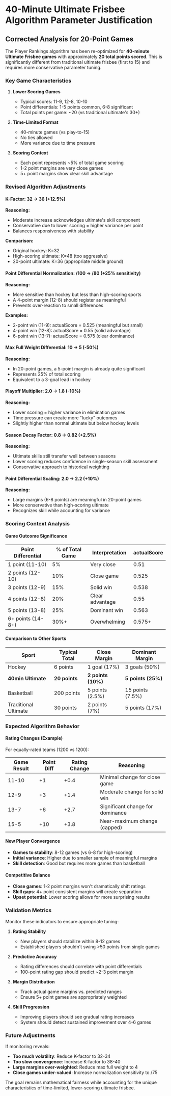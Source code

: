 # 40-Minute Ultimate Frisbee Algorithm Parameter Justification

## Corrected Analysis for 20-Point Games

The Player Rankings algorithm has been re-optimized for **40-minute Ultimate Frisbee games** with approximately **20 total points scored**. This is significantly different from traditional ultimate frisbee (first to 15) and requires more conservative parameter tuning.

### Key Game Characteristics

1. **Lower Scoring Games**
   - Typical scores: 11-9, 12-8, 10-10
   - Point differentials: 1-5 points common, 6-8 significant
   - Total points per game: ~20 (vs traditional ultimate's 30+)

2. **Time-Limited Format**
   - 40-minute games (vs play-to-15)
   - No ties allowed
   - More variance due to time pressure

3. **Scoring Context**
   - Each point represents ~5% of total game scoring
   - 1-2 point margins are very close games
   - 5+ point margins show clear skill advantage

### Revised Algorithm Adjustments

#### **K-Factor: 32 → 36 (+12.5%)**

**Reasoning:**

- Moderate increase acknowledges ultimate's skill component
- Conservative due to lower scoring = higher variance per point
- Balances responsiveness with stability

**Comparison:**

- Original hockey: K=32
- High-scoring ultimate: K=48 (too aggressive)
- 20-point ultimate: K=36 (appropriate middle ground)

#### **Point Differential Normalization: /100 → /80 (+25% sensitivity)**

**Reasoning:**

- More sensitive than hockey but less than high-scoring sports
- A 4-point margin (12-8) should register as meaningful
- Prevents over-reaction to small differences

**Examples:**

- 2-point win (11-9): actualScore = 0.525 (meaningful but small)
- 4-point win (12-8): actualScore = 0.55 (solid advantage)
- 6-point win (13-7): actualScore = 0.575 (clear dominance)

#### **Max Full Weight Differential: 10 → 5 (-50%)**

**Reasoning:**

- In 20-point games, a 5-point margin is already quite significant
- Represents 25% of total scoring
- Equivalent to a 3-goal lead in hockey

#### **Playoff Multiplier: 2.0 → 1.8 (-10%)**

**Reasoning:**

- Lower scoring = higher variance in elimination games
- Time pressure can create more "lucky" outcomes
- Slightly higher than normal ultimate but below hockey levels

#### **Season Decay Factor: 0.8 → 0.82 (+2.5%)**

**Reasoning:**

- Ultimate skills still transfer well between seasons
- Lower scoring reduces confidence in single-season skill assessment
- Conservative approach to historical weighting

#### **Point Differential Scaling: 2.0 → 2.2 (+10%)**

**Reasoning:**

- Large margins (6-8 points) are meaningful in 20-point games
- More conservative than high-scoring ultimate
- Recognizes skill while accounting for variance

### Scoring Context Analysis

#### **Game Outcome Significance**

| Point Differential | % of Total Game | Interpretation  | actualScore |
| ------------------ | --------------- | --------------- | ----------- |
| 1 point (11-10)    | 5%              | Very close      | 0.51        |
| 2 points (12-10)   | 10%             | Close game      | 0.525       |
| 3 points (12-9)    | 15%             | Solid win       | 0.538       |
| 4 points (12-8)    | 20%             | Clear advantage | 0.55        |
| 5 points (13-8)    | 25%             | Dominant win    | 0.563       |
| 6+ points (14-8+)  | 30%+            | Overwhelming    | 0.575+      |

#### **Comparison to Other Sports**

| Sport                | Typical Total | Close Margin       | Dominant Margin    |
| -------------------- | ------------- | ------------------ | ------------------ |
| Hockey               | 6 points      | 1 goal (17%)       | 3 goals (50%)      |
| **40min Ultimate**   | **20 points** | **2 points (10%)** | **5 points (25%)** |
| Basketball           | 200 points    | 5 points (2.5%)    | 15 points (7.5%)   |
| Traditional Ultimate | 30 points     | 2 points (7%)      | 5 points (17%)     |

### Expected Algorithm Behavior

#### **Rating Changes (Example)**

For equally-rated teams (1200 vs 1200):

| Game Result | Point Diff | Rating Change | Reasoning                        |
| ----------- | ---------- | ------------- | -------------------------------- |
| 11-10       | +1         | +0.4          | Minimal change for close game    |
| 12-9        | +3         | +1.4          | Moderate change for solid win    |
| 13-7        | +6         | +2.7          | Significant change for dominance |
| 15-5        | +10        | +3.8          | Near-maximum change (capped)     |

#### **New Player Convergence**

- **Games to stability**: 8-12 games (vs 6-8 for high-scoring)
- **Initial variance**: Higher due to smaller sample of meaningful margins
- **Skill detection**: Good but requires more games than basketball

#### **Competitive Balance**

- **Close games**: 1-2 point margins won't dramatically shift ratings
- **Skill gaps**: 4+ point consistent margins will create separation
- **Upset potential**: Lower scoring allows for more surprising results

### Validation Metrics

Monitor these indicators to ensure appropriate tuning:

1. **Rating Stability**
   - New players should stabilize within 8-12 games
   - Established players shouldn't swing >50 points from single games

2. **Predictive Accuracy**
   - Rating differences should correlate with point differentials
   - 100-point rating gap should predict ~2-3 point margin

3. **Margin Distribution**
   - Track actual game margins vs. predicted ranges
   - Ensure 5+ point games are appropriately weighted

4. **Skill Progression**
   - Improving players should see gradual rating increases
   - System should detect sustained improvement over 4-6 games

### Future Adjustments

If monitoring reveals:

- **Too much volatility**: Reduce K-factor to 32-34
- **Too slow convergence**: Increase K-factor to 38-40
- **Large margins over-weighted**: Reduce max full weight to 4
- **Close games under-valued**: Increase normalization sensitivity to /75

The goal remains mathematical fairness while accounting for the unique characteristics of time-limited, lower-scoring ultimate frisbee.
